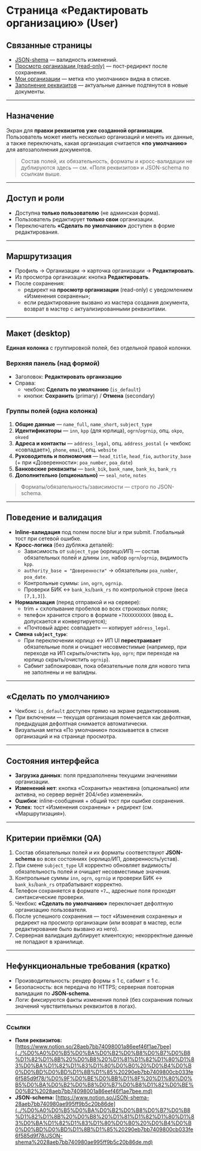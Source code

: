 # Страница «Редактировать организацию» (User)

## Связанные страницы

- [JSON-shema](../%D0%A0%D0%B5%D0%BA%D0%B2%D0%B8%D0%B7%D0%B8%D1%82%D1%8B%20%D0%B8%20%D1%81%D1%82%D1%80%D1%83%D0%BA%D1%82%D1%83%D1%80%D0%B0%20%D0%B4%D0%B0%D0%BD%D0%BD%D1%8B%D1%85%20290eb7bb7409800cb033fe6f585d9f78/JSON-shema%2028aeb7bb740980ae995ff9b5c20b86de.md) — валидность изменений.
- [Просмотр организации (read-only)](%D0%A1%D1%82%D1%80%D0%B0%D0%BD%D0%B8%D1%86%D0%B0%20%C2%AB%D0%9F%D1%80%D0%BE%D1%81%D0%BC%D0%BE%D1%82%D1%80%20%D0%BE%D1%80%D0%B3%D0%B0%D0%BD%D0%B8%D0%B7%D0%B0%D1%86%D0%B8%D0%B8%C2%BB%20(User)%20%E2%80%94%20read-only%2028aeb7bb74098067a589c69fdb72bc04.md) — пост-редирект после сохранения.
- [Мои организации](%D0%A1%D1%82%D1%80%D0%B0%D0%BD%D0%B8%D1%86%D0%B0%20%C2%AB%D0%9C%D0%BE%D0%B8%20%D0%BE%D1%80%D0%B3%D0%B0%D0%BD%D0%B8%D0%B7%D0%B0%D1%86%D0%B8%D0%B8%C2%BB%20(User)%2028aeb7bb7409803fbd3dc34a6f1e5dec.md) — метка «по умолчанию» видна в списке.
- [Заполнение реквизитов](../%D0%A0%D0%B0%D0%B1%D0%BE%D1%82%D0%B0%20%D1%81%20%D0%B4%D0%BE%D0%BA%D1%83%D0%BC%D0%B5%D0%BD%D1%82%D0%B0%D0%BC%D0%B8%20(User)%20290eb7bb7409804da0aed86f3433deb2/%D0%A1%D1%82%D1%80%D0%B0%D0%BD%D0%B8%D1%86%D0%B0%20%C2%AB%D0%97%D0%B0%D0%BF%D0%BE%D0%BB%D0%BD%D0%B5%D0%BD%D0%B8%D0%B5%20%D1%80%D0%B5%D0%BA%D0%B2%D0%B8%D0%B7%D0%B8%D1%82%D0%BE%D0%B2%C2%BB%20(User)%2028feb7bb7409809eac65ca6a6512831e.md) — актуальные данные подтянутся в новые документы.

---

## Назначение

Экран для **правки реквизитов уже созданной организации**. Пользователь может иметь несколько организаций и менять их данные, а также переключать, какая организация считается **«по умолчанию»** для автозаполнения документов.

> Состав полей, их обязательность, форматы и кросс-валидации не дублируются здесь — см. «Поля реквизитов» и JSON-schema по ссылкам выше.
> 

---

## Доступ и роли

- Доступна **только пользователю** (не админская форма).
- Пользователь редактирует **только свои** организации.
- Переключатель **«Сделать по умолчанию»** доступен в форме редактирования.

---

## Маршрутизация

- Профиль → Организации → карточка организации → **Редактировать**.
- Из просмотра организации: кнопка **Редактировать**.
- После сохранения:
    - редирект на **просмотр организации** (read-only) с уведомлением «Изменения сохранены»;
    - если редактирование вызвано из мастера создания документа, возврат в мастер с актуализированными реквизитами.

---

## Макет (desktop)

**Единая колонка** с группировкой полей, без отдельной правой колонки.

### Верхняя панель (над формой)

- Заголовок: **Редактировать организацию**
- Справа:
    - чекбокс **Сделать по умолчанию** (`is_default`)
    - кнопки: **Сохранить** (primary) / **Отмена** (secondary)

### Группы полей (одна колонка)

1. **Общие данные** — `name_full`, `name_short`, `subject_type`
2. **Идентификаторы** — `inn`, `kpp` (для юрлица), `ogrn`/`ogrnip`, опц. `okpo`, `okved`
3. **Адреса и контакты** — `address_legal`, опц. `address_postal` (+ чекбокс «совпадает»), `phone`, `email`, опц. `website`
4. **Руководитель и полномочия** — `head_title`, `head_fio`, `authority_base` (+ при «Доверенности»: `poa_number`, `poa_date`)
5. **Банковские реквизиты** — `bank_bik`, `bank_name`, `bank_ks`, `bank_rs`
6. **Дополнительно (опционально)** — `seal_note`, `notes`

> Форматы/обязательность/зависимости — строго по JSON-schema.
> 

---

## Поведение и валидация

- **Inline-валидация** под полем после blur и при submit. Глобальный тост при сетевой ошибке.
- **Кросс-логика** (без дубляжа деталей):
    - Зависимость от `subject_type` (юрлицо/ИП) — состав обязательных полей и длины `inn`, набор `ogrn`/`ogrnip`, видимость `kpp`.
    - `authority_base = "Доверенности"` → обязательны `poa_number`, `poa_date`.
    - Контрольные суммы: `inn`, `ogrn`, `ogrnip`.
    - Проверки БИК ↔ `bank_ks`/`bank_rs` по контрольной строке (веса `[7,1,3]`).
- **Нормализация** (перед отправкой и на сервере):
    - trim + схлопывание пробелов во всех строковых полях;
    - телефон хранится строго в формате `+7XXXXXXXXXX` (ввод `8…` допускается и конвертируется);
    - «Почтовый адрес совпадает» — копирует `address_legal`.
- **Смена `subject_type`**:
    - При переключении юрлицо ↔ ИП UI **перестраивает** обязательные поля и очищает несовместимые (например, при переходе на ИП скрыть/очистить `kpp`, `ogrn`; при переходе на юрлицо скрыть/очистить `ogrnip`).
    - Сабмит заблокирован, пока обязательные поля для нового типа не заполнены и не валидны.

---

## «Сделать по умолчанию»

- Чекбокс `is_default` доступен прямо на экране редактирования.
- При включении — текущая организация помечается как дефолтная, предыдущая дефолтная снимается автоматически.
- Визуальная метка «По умолчанию» показывается в списке организаций и на странице просмотра.

---

## Состояния интерфейса

- **Загрузка данных**: поля предзаполнены текущими значениями организации.
- **Изменений нет**: кнопка «Сохранить» неактивна (опционально) или активна, но сервер вернёт 204/«без изменений».
- **Ошибки**: inline-сообщения + общий тост при ошибке сохранения.
- **Успех**: тост «Изменения сохранены» + редирект (см. «Маршрутизация»).

---

## Критерии приёмки (QA)

1. Состав обязательных полей и их форматы соответствуют **JSON-schema** во всех состояниях (юрлицо/ИП, доверенность/устав).
2. При смене `subject_type` UI корректно обновляет видимость/обязательность полей и очищает несовместимые значения.
3. Контрольные суммы `inn`, `ogrn`, `ogrnip` и проверки БИК ↔ `bank_ks`/`bank_rs` отрабатывают корректно.
4. Телефон сохраняется в формате `+7…`, адресные поля проходят синтаксические проверки.
5. Чекбокс **«Сделать по умолчанию»** переключает дефолтную организацию пользователя.
6. После успешного сохранения — тост «Изменения сохранены» и редирект на просмотр организации (или возврат в мастер, если редактирование было вызвано из него).
7. Серверная валидация дублирует клиентскую; некорректные данные не попадают в хранилище.

---

## Нефункциональные требования (кратко)

- Производительность: рендер формы ≤ 1 c, сабмит ≤ 1 c.
- Безопасность: вся передача по HTTPS; серверная повторная валидация по **JSON-schema**.
- Логи: фиксируются факты изменения полей (без сохранения полных значений чувствительных реквизитов в логах).

---

### Ссылки

- **Поля реквизитов:** [https://www.notion.so/28aeb7bb74098001a86eef46f1ae7bee](../%D0%A0%D0%B5%D0%BA%D0%B2%D0%B8%D0%B7%D0%B8%D1%82%D1%8B%20%D0%B8%20%D1%81%D1%82%D1%80%D1%83%D0%BA%D1%82%D1%83%D1%80%D0%B0%20%D0%B4%D0%B0%D0%BD%D0%BD%D1%8B%D1%85%20290eb7bb7409800cb033fe6f585d9f78/%D0%9F%D0%BE%D0%BB%D1%8F%20%D1%80%D0%B5%D0%BA%D0%B2%D0%B8%D0%B7%D0%B8%D1%82%D0%BE%D0%B2%2028aeb7bb74098001a86eef46f1ae7bee.md)
- **JSON-schema:** [https://www.notion.so/JSON-shema-28aeb7bb740980ae995ff9b5c20b86de](../%D0%A0%D0%B5%D0%BA%D0%B2%D0%B8%D0%B7%D0%B8%D1%82%D1%8B%20%D0%B8%20%D1%81%D1%82%D1%80%D1%83%D0%BA%D1%82%D1%83%D1%80%D0%B0%20%D0%B4%D0%B0%D0%BD%D0%BD%D1%8B%D1%85%20290eb7bb7409800cb033fe6f585d9f78/JSON-shema%2028aeb7bb740980ae995ff9b5c20b86de.md)
